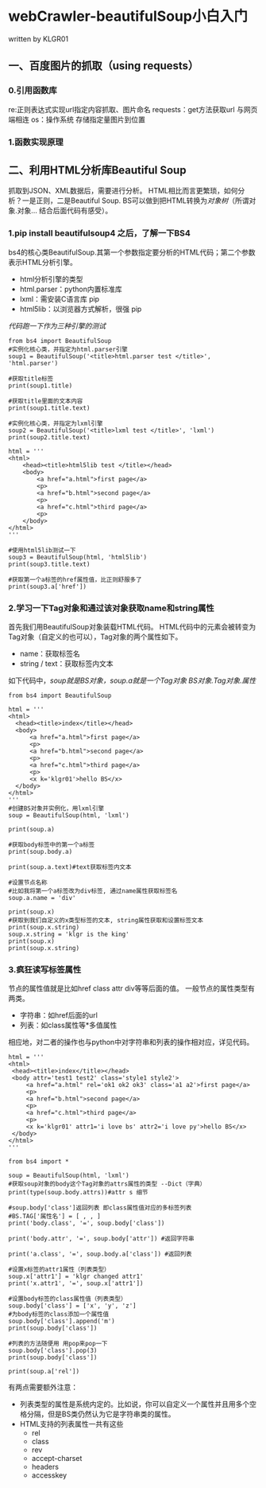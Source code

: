 # webCrawler-beautifulSoup小白入门 
written by KLGR01

## 一、百度图片的抓取（using requests）
### 0.引用函数库

re:正则表达式实现url指定内容抓取、图片命名
requests：get方法获取url 与网页端相连
os：操作系统 存储指定量图片到位置

### 1.函数实现原理




## 二、利用HTML分析库Beautiful Soup
  抓取到JSON、XML数据后，需要进行分析。
  HTML相比而言更繁琐，如何分析？一是正则，二是Beautiful Soup.
  BS可以做到把HTML转换为*对象树*（所谓对象.对象… 结合后面代码有感受）。
  
  ### 1.pip install beautifulsoup4 之后，了解一下BS4
  bs4的核心类BeautifulSoup.其第一个参数指定要分析的HTML代码；第二个参数表示HTML分析引擎。
     
  - html分析引擎的类型
  - html.parser：python内置标准库 
  - lxml：需安装C语言库 pip 
  - html5lib：以浏览器方式解析，很强 pip
     
  *代码跑一下作为三种引擎的测试*

```
from bs4 import BeautifulSoup
#实例化核心类，并指定为html.parser引擎
soup1 = BeautifulSoup('<title>html.parser test </title>', 'html.parser')

#获取title标签
print(soup1.title)

#获取title里面的文本内容
print(soup1.title.text)

#实例化核心类，并指定为lxml引擎
soup2 = BeautifulSoup('<title>lxml test </title>', 'lxml')
print(soup2.title.text)

html = '''
<html>
    <head><title>html5lib test </title></head>
    <body>
        <a href="a.html">first page</a>
        <p>
        <a href="b.html">second page</a>
        <p>
        <a href="c.html">third page</a>
        <p>
    </body>
</html>
'''

#使用html5lib测试一下
soup3 = BeautifulSoup(html, 'html5lib')
print(soup3.title.text)

#获取第一个a标签的href属性值，比正则舒服多了
print(soup3.a['href'])
```

 ### 2.学习一下Tag对象和通过该对象获取name和string属性
  首先我们用BeautifulSoup对象装载HTML代码。
  HTML代码中的元素会被转变为Tag对象（自定义的也可以），Tag对象的两个属性如下。
  
  - name：获取标签名
  - string / text：获取标签内文本
     
  如下代码中，*soup就是BS对象，soup.a就是一个Tag对象 BS对象.Tag对象.属性*
  ```
  from bs4 import BeautifulSoup

html = '''
<html>
    <head><title>index</title></head>
    <body>
        <a href="a.html">first page</a>
        <p>
        <a href="b.html">second page</a>
        <p>
        <a href="c.html">third page</a>
        <p>
        <x k='klgr01'>hello BS</x>
    </body>
</html>
'''
#创建BS对象并实例化，用lxml引擎
soup = BeautifulSoup(html, 'lxml')

print(soup.a)

#获取body标签中的第一个a标签
print(soup.body.a)

print(soup.a.text)#text获取标签内文本

#设置节点名称
#比如我将第一个a标签改为div标签, 通过name属性获取标签名
soup.a.name = 'div'

print(soup.x)
#获取到我们自定义的x类型标签的文本, string属性获取和设置标签文本
print(soup.x.string)
soup.x.string = 'klgr is the king'
print(soup.x)
print(soup.x.string)

  ```

### 3.疯狂读写标签属性
  节点的属性值就是比如href class attr div等等后面的值。
  一般节点的属性类型有两类。
  - 字符串：如href后面的url
  - 列表：如class属性等*多值属性 
  
  相应地，对二者的操作也与python中对字符串和列表的操作相对应，详见代码。
   ```
   html = '''
<html>
    <head><title>index</title></head>
    <body attr='test1 test2' class='style1 style2'>
        <a href="a.html" rel='ok1 ok2 ok3' class='a1 a2'>first page</a>
        <p>
        <a href="b.html">second page</a>
        <p>
        <a href="c.html">third page</a>
        <p>
        <x k='klgr01' attr1='i love bs' attr2='i love py'>hello BS</x>
    </body>
</html>
'''

from bs4 import *

soup = BeautifulSoup(html, 'lxml')
#获取soup对象的body这个Tag对象的attrs属性的类型 --Dict（字典）
print(type(soup.body.attrs))#attr s 细节

#soup.body['class']返回列表 即class属性值对应的多标签列表
#BS.TAG['属性名'] = [ , , ]
print('body.class', '=', soup.body['class'])

print('body.attr', '=', soup.body['attr']) #返回字符串

print('a.class', '=', soup.body.a['class']) #返回列表

#设置x标签的attr1属性（列表类型）
soup.x['attr1'] = 'klgr changed attr1'
print('x.attr1', '=', soup.x['attr1'])

#设置body标签的class属性值（列表类型）
soup.body['class'] = ['x', 'y', 'z']
#为body标签的class添加一个属性值
soup.body['class'].append('m')
print(soup.body['class'])

#列表的方法随便用 用pop来pop一下
soup.body['class'].pop(3)
print(soup.body['class'])

print(soup.a['rel'])
   ```
   
 有两点需要额外注意：
 - 列表类型的属性是系统内定的。比如说，你可以自定义一个属性并且用多个空格分隔，但是BS类仍然认为它是字符串类的属性。
 - HTML支持的列表属性一共有这些
    - rel
    - class
    - rev
    - accept-charset
    - headers
    - accesskey
    

